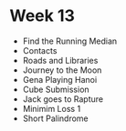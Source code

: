 # Week 13

* Find the Running Median
* Contacts
* Roads and Libraries
* Journey to the Moon
* Gena Playing Hanoi
* Cube Submission
* Jack goes to Rapture
* Minimim Loss 1
* Short Palindrome
